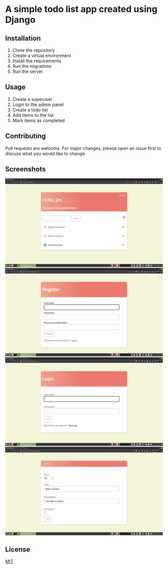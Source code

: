 # A simple todo list app created using Django

## Installation

1. Clone the repository
2. Create a virtual environment
3. Install the requirements
4. Run the migrations
5. Run the server

## Usage

1. Create a superuser
2. Login to the admin panel
3. Create a todo list
4. Add items to the list
5. Mark items as completed

## Contributing
Pull requests are welcome. For major changes, please open an issue first to discuss what you would like to change.

## Screenshots
![Screenshot 1](screenshots/mainpage.png?raw=true "Main Page")
![Screenshot 2](screenshots/registerpage.png?raw=true "Register")
![Screenshot 3](screenshots/loginpage.png?raw=true "Login")
![Screenshot 4](screenshots/edit_addtask.png?raw=true "Edit/Add Task")

## License
[MIT](https://choosealicense.com/licenses/mit/)
